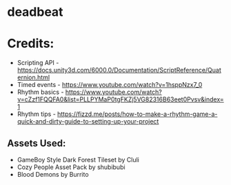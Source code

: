 # deadbeat

# Credits:
* Scripting API - https://docs.unity3d.com/6000.0/Documentation/ScriptReference/Quaternion.html
* Timed events - https://www.youtube.com/watch?v=1hsppNzx7_0
* Rhythm basics - https://www.youtube.com/watch?v=cZzf1FQQFA0&list=PLLPYMaP0tgFKZj5VG82316B63eet0Pvsv&index=1
* Rhythm tips - https://fizzd.me/posts/how-to-make-a-rhythm-game-a-quick-and-dirty-guide-to-setting-up-your-project

## Assets Used:
* GameBoy Style Dark Forest Tileset by Cluli
* Cozy People Asset Pack by shubibubi
* Blood Demons by Burrito


